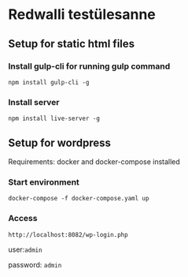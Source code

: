 # Redwalli testülesanne

## Setup for static html files

### Install gulp-cli for running gulp command
```
npm install gulp-cli -g
```

### Install server
```
npm install live-server -g
```

## Setup for wordpress

Requirements: docker and docker-compose installed

### Start environment
```
docker-compose -f docker-compose.yaml up
```

### Access
```
http://localhost:8082/wp-login.php
```
user:`admin`

password: `admin`